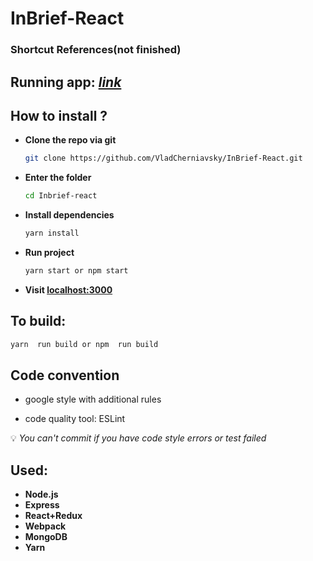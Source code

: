 # InBrief-React

### Shortcut References(not finished)


## Running app: *[link](http://inbriefreact-vladcherniavsky.c9users.io/home)*


## How to install ?
 
* **Clone the repo via git**
    ```bash 
    git clone https://github.com/VladCherniavsky/InBrief-React.git
    ```
* **Enter the folder**
     ```bash
     cd Inbrief-react
     ```
* **Install dependencies**
     ```bash
     yarn install 
     ```
* **Run project**
    ```bash
    yarn start or npm start
    ```
* **Visit [localhost:3000](localhost:3000)**


## To build: 

```bash
yarn  run build or npm  run build
```

## Code convention

* google style with additional rules

* code quality tool: ESLint

:bulb:  *You can\'t commit if you have code style errors  or test failed*


## Used: 

* **Node.js**
* **Express**
* **React+Redux**
* **Webpack**
* **MongoDB**
* **Yarn**


